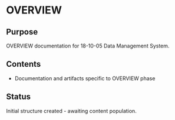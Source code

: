 # OVERVIEW

## Purpose
OVERVIEW documentation for 18-10-05 Data Management System.

## Contents
- Documentation and artifacts specific to OVERVIEW phase

## Status
Initial structure created - awaiting content population.
